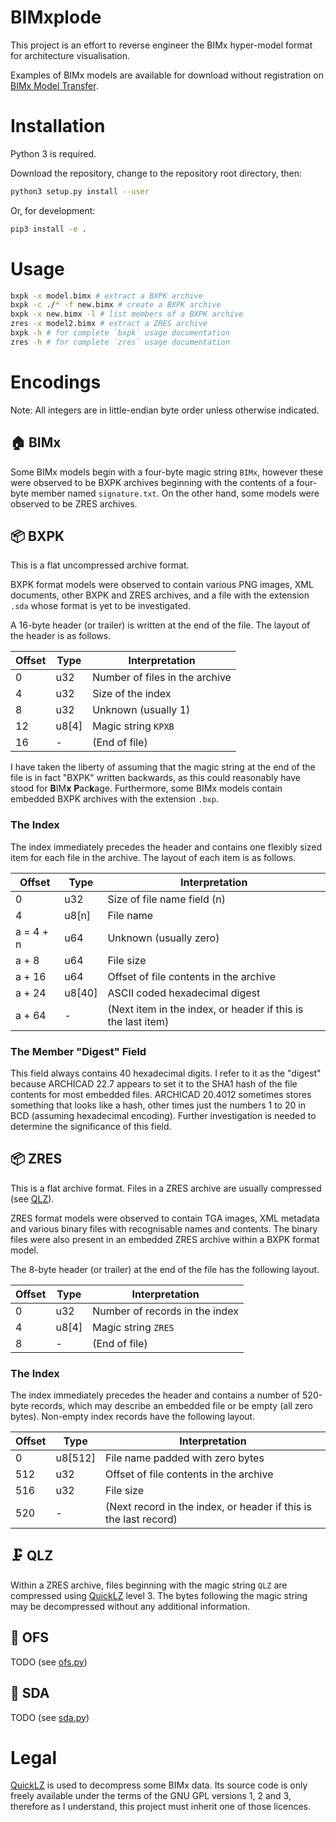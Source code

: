 # BIMxplode

This project is an effort to reverse engineer the BIMx hyper-model format for architecture visualisation.

Examples of BIMx models are available for download without registration on [BIMx Model Transfer](https://bimx.graphisoft.com/).

# Installation

Python 3 is required.

Download the repository, change to the repository root directory, then:

```sh
python3 setup.py install --user
```

Or, for development:

```sh
pip3 install -e .
```

# Usage

```sh
bxpk -x model.bimx # extract a BXPK archive
bxpk -c ./* -f new.bimx # create a BXPK archive
bxpk -x new.bimx -l # list members of a BXPK archive
zres -x model2.bimx # extract a ZRES archive
bxpk -h # for complete `bxpk` usage documentation
zres -h # for complete `zres` usage documentation
```

# Encodings

Note: All integers are in little-endian byte order unless otherwise indicated.

## 🏠 BIMx

Some BIMx models begin with a four-byte magic string `BIMx`, however these were observed to be BXPK archives beginning with the contents of a four-byte member named `signature.txt`. On the other hand, some models were observed to be ZRES archives.

## 📦 BXPK

This is a flat uncompressed archive format.

BXPK format models were observed to contain various PNG images, XML documents, other BXPK and ZRES archives, and a file with the extension `.sda` whose format is yet to be investigated.

A 16-byte header (or trailer) is written at the end of the file. The layout of the header is as follows.

| Offset | Type | Interpretation
| - | - | -
| 0 | u32 | Number of files in the archive
| 4 | u32 | Size of the index
| 8 | u32 | Unknown (usually 1)
| 12 | u8[4] | Magic string `KPXB`
| 16 | - | (End of file)

I have taken the liberty of assuming that the magic string at the end of the file is in fact "BXPK" written backwards, as this could reasonably have stood for **B**IM**x** **P**ac**k**age. Furthermore, some BIMx models contain embedded BXPK archives with the extension `.bxp`.

### The Index

The index immediately precedes the header and contains one flexibly sized item for each file in the archive. The layout of each item is as follows.

| Offset | Type | Interpretation
| - | - | -
| 0 | u32 | Size of file name field (n)
| 4 | u8[n] | File name
| a = 4 + n | u64 | Unknown (usually zero)
| a + 8 | u64 | File size
| a + 16 | u64 | Offset of file contents in the archive
| a + 24 | u8[40] | ASCII coded hexadecimal digest
| a + 64 | - | (Next item in the index, or header if this is the last item)

### The Member "Digest" Field

This field always contains 40 hexadecimal digits. I refer to it as the "digest" because ARCHICAD 22.7 appears to set it to the SHA1 hash of the file contents for most embedded files. ARCHICAD 20.4012 sometimes stores something that looks like a hash, other times just the numbers 1 to 20 in BCD (assuming hexadecimal encoding). Further investigation is needed to determine the significance of this field.

## 📦 ZRES

This is a flat archive format. Files in a ZRES archive are usually compressed (see [QLZ](#🗜-qlz)).

ZRES format models were observed to contain TGA images, XML metadata and various binary files with recognisable names and contents. The binary files were also present in an embedded ZRES archive within a BXPK format model.

The 8-byte header (or trailer) at the end of the file has the following layout.

| Offset | Type | Interpretation
| - | - | -
| 0 | u32 | Number of records in the index
| 4 | u8[4] | Magic string `ZRES`
| 8 | - | (End of file)

### The Index

The index immediately precedes the header and contains a number of 520-byte records, which may describe an embedded file or be empty (all zero bytes). Non-empty index records have the following layout.

| Offset | Type | Interpretation
| - | - | -
| 0 | u8[512] | File name padded with zero bytes
| 512 | u32 | Offset of file contents in the archive
| 516 | u32 | File size
| 520 | - | (Next record in the index, or header if this is the last record)

## 🗜 QLZ

Within a ZRES archive, files beginning with the magic string `QLZ` are compressed using [QuickLZ](http://www.quicklz.com/) level 3. The bytes following the magic string may be decompressed without any additional information.

## 📇 OFS

TODO (see [ofs.py](src/bimxplode/codec/ofs.py))

## 📄 SDA

TODO (see [sda.py](docs/sda.py))

# Legal

[QuickLZ](http://www.quicklz.com/) is used to decompress some BIMx data. Its source code is only freely available under the terms of the GNU GPL versions 1, 2 and 3, therefore as I understand, this project must inherit one of those licences.

